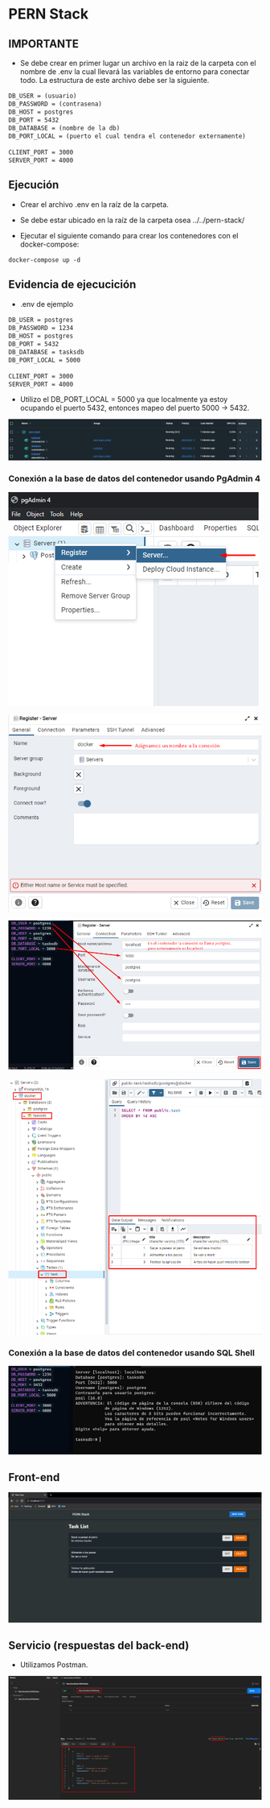 # PERN Stack

## IMPORTANTE

- Se debe crear en primer lugar un archivo en la raiz de la carpeta con el nombre de .env la cual llevará las variables de entorno para conectar todo. La estructura de este archivo debe ser la siguiente.

>   
    DB_USER = (usuario)
    DB_PASSWORD = (contrasena)
    DB_HOST = postgres
    DB_PORT = 5432
    DB_DATABASE = (nombre de la db)
    DB_PORT_LOCAL = (puerto el cual tendra el contenedor externamente)

    CLIENT_PORT = 3000
    SERVER_PORT = 4000

## Ejecución

- Crear el archivo .env en la raíz de la carpeta.

- Se debe estar ubicado en la raíz de la carpeta osea ../../pern-stack/

- Ejecutar el siguiente comando para crear los contenedores con el docker-compose:

>
    docker-compose up -d

## Evidencia de ejecucición

- .env de ejemplo

>
    DB_USER = postgres
    DB_PASSWORD = 1234
    DB_HOST = postgres
    DB_PORT = 5432
    DB_DATABASE = tasksdb
    DB_PORT_LOCAL = 5000

    CLIENT_PORT = 3000
    SERVER_PORT = 4000

- Utilizo el DB_PORT_LOCAL = 5000 ya que localmente ya estoy ocupando el puerto 5432, entonces mapeo del puerto 5000 -> 5432.

![Contenedores en docker](/imgs/containers.png)

### Conexión a la base de datos del contenedor usando PgAdmin 4

![Primer paso](/imgs/PgAdmin1.png)

![Segundo paso](/imgs/PgAdmin2.png)

![Tercer paso](/imgs/PgAdmin3.png)

![Cuarto paso](/imgs/PgAdmin4.png)

### Conexión a la base de datos del contenedor usando SQL Shell

![Primer paso](/imgs/SQLShell.png)

## Front-end

![frontend](/imgs/frontend.png)

## Servicio (respuestas del back-end)

- Utilizamos Postman.

![backend](/imgs/Servicio.png)





